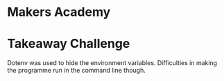 # Makers Academy 
# Takeaway Challenge

Dotenv was used to hide the environment variables. 
Difficulties in making the programme run in the command line though.  